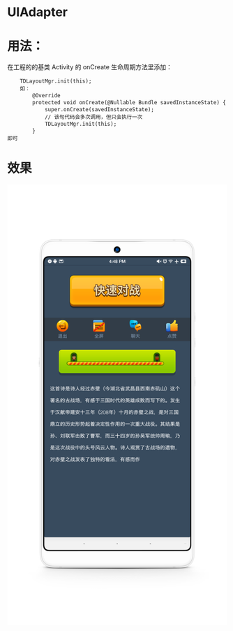 # UIAdapter

# 用法：
在工程的的基类 Activity 的 onCreate 生命周期方法里添加：
``````
    TDLayoutMgr.init(this);
    如：
        @Override
        protected void onCreate(@Nullable Bundle savedInstanceState) {
            super.onCreate(savedInstanceState);
            // 该句代码会多次调用，但只会执行一次
            TDLayoutMgr.init(this);
        }
即可
``````
      
# 效果 #
![](https://github.com/liangxichao/UIAdapter/blob/master/art/art_1.png)